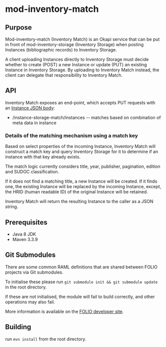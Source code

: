 # mod-inventory-match


## Purpose
Mod-inventory-match (Inventory Match) is an Okapi service that can be put in front of mod-inventory-storage
(Inventory Storage) when posting Instances (bibliographic records) to Inventory Storage.

A client uploading Instances directly to Inventory Storage must decide whether to create (POST) a new
Instance or update (PUT) an existing Instance in Inventory Storage. By uploading to Inventory Match instead, the client
can delegate that responsibility to Inventory Match.

## API
Inventory Match exposes an end-point, which accepts PUT requests with an [Instance JSON body](ramls/instance.json):

* /instance-storage-match/instances  -- matches based on combination of meta data in instance

### Details of the matching mechanism using a match key
Based on select properties of the incoming Instance, Inventory Match will construct a match key and query Inventory
Storage for it to determine if an instance with that key already exists.

The match logic currently considers title, year, publisher, pagination, edition and SUDOC classification.

If it does not find a matching title, a new Instance will be created. If it finds one, the existing Instance will be
replaced by the incoming Instance, except, the HRID (human readable ID) of the original Instance will be retained.

Inventory Match will return the resulting Instance to the caller as a JSON string.

## Prerequisites

- Java 8 JDK
- Maven 3.3.9

## Git Submodules

There are some common RAML definitions that are shared between FOLIO projects via Git submodules.

To initialise these please run `git submodule init && git submodule update` in the root directory.

If these are not initialised, the module will fail to build correctly, and other operations may also fail.

More information is available on the [FOLIO developer site](https://dev.folio.org/guides/developer-setup/#update-git-submodules).

## Building

run `mvn install` from the root directory.

